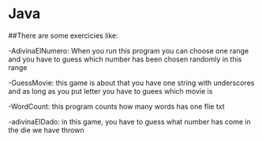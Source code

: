 # Java


##There are some exercicies like:

-AdivinaElNumero: When you run this program you can choose one range and you have to guess which number has been chosen randomly in this range

-GuessMovie: this game is about that you have one string with underscores and as long as you put letter you have to guees which movie is

-WordCount: this program counts how many words has one flie txt

-adivinaElDado: in this game, you have to guess what number has come in the die we have thrown
